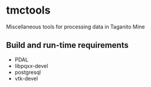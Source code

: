 tmctools
========

Miscellaneous tools for processing data in Taganito Mine

## Build and run-time requirements

- PDAL
- libpqxx-devel
- postgresql
- vtk-devel
